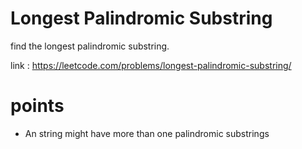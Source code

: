 # Longest Palindromic Substring

find the longest palindromic substring.

link : 
https://leetcode.com/problems/longest-palindromic-substring/

# points 

* An string might have more than one palindromic substrings 
